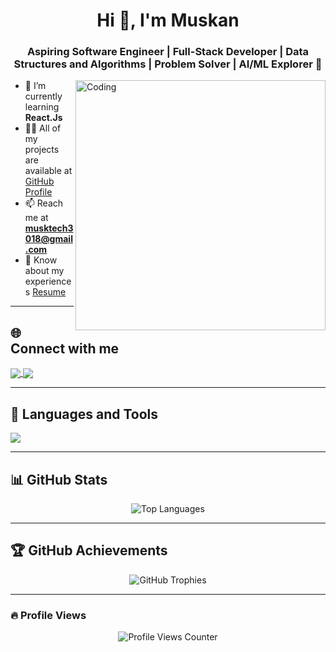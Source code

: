 <h1 align="center">Hi 👋, I'm Muskan</h1>
<h3 align="center">Aspiring Software Engineer | Full-Stack Developer | Data Structures and Algorithms | Problem Solver | AI/ML Explorer 🚀</h3>

<img align="right" alt="Coding" width="400" src="https://cdn.dribbble.com/users/1162077/screenshots/5403918/media/d5dccb5d5818cba2c8fa0cb15fb578b3.gif">

- 🌱 I’m currently learning **React.Js**
- 👨‍💻 All of my projects are available at [GitHub Profile](https://github.com/muskan588p)
- 📫 Reach me at **musktech3018@gmail.com**
- 📄 Know about my experiences [Resume](https://drive.google.com/file/d/1qmyiPVmtvzZA5ZZCkB5ftHMEIORHoJ2A/view?usp=sharing)

---

## 🌐 Connect with me
<p align="left">
  <a href="https://linkedin.com/in/muskan" target="blank">
    <img align="center" src="https://img.shields.io/badge/-LinkedIn-0077B5?style=for-the-badge&logo=linkedin&logoColor=white" />
  </a>
  <a href="https://www.leetcode.com/muskan3018" target="blank">
    <img align="center" src="https://img.shields.io/badge/-LeetCode-FFA116?style=for-the-badge&logo=leetcode&logoColor=white" />
  </a>
</p>

---

## 🚀 Languages and Tools
<p align="left"> 
  <img src="https://skillicons.dev/icons?i=cpp,html,css,js,nodejs,react,redux,express,mongodb,mysql,git,github,python,aws,tailwind,vscode,postman,jest,figma,linux,babel" />
</p>

---

## 📊 GitHub Stats

<p align="center">
  <img src="https://github-readme-stats.vercel.app/api/top-langs/?username=muskan588p&layout=compact&theme=radical&hide=jupyter%20notebook" alt="Top Languages" />
</p>

---

## 🏆 GitHub Achievements
<p align="center">
  <img src="https://github-profile-trophy.vercel.app/?username=muskan588p&theme=radical" alt="GitHub Trophies" />
</p>

---

### 🔥 Profile Views
<p align="center">
  <img src="https://komarev.com/ghpvc/?username=muskan588p&color=blueviolet&style=for-the-badge" alt="Profile Views Counter" />
</p>


